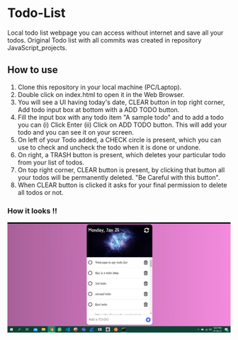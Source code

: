 # Todo-List
Local todo list webpage you can access without internet and save all your todos.
Original Todo list with all commits was created in repository JavaScript_projects.

## How to use
1. Clone this repository in your local machine (PC/Laptop).
2. Double click on index.html to open it in the Web Browser.
3. You will see a UI having today's date, CLEAR button in top right corner, Add todo input box at bottom with a ADD TODO button.
4. Fill the input box with any todo item "A sample todo" and to add a todo you can (i) Click Enter (ii) Click on ADD TODO button. This will add your todo and you can see it on your screen.
5. On left of your Todo added, a CHECK circle is present, which you can use to check and uncheck the todo when it is done or undone.
6. On right, a TRASH button is present, which deletes your particular todo from your list of todos.
7. On top right corner, CLEAR button is present, by clicking that button all your todos will be permanently deleted. "Be Careful with this button".
8. When CLEAR button is clicked it asks for your final permission to delete all todos or not.

### How it looks !!
 ![PREVIEW](https://github.com/chawlajay/Todo-List/blob/main/preview.png?raw=true)
